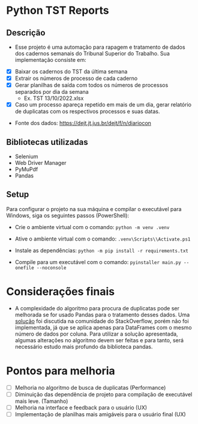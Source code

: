 # Python TST Reports

## Descrição

- Esse projeto é uma automação para rapagem e tratamento de dados dos cadernos semanais do Tribunal Superior do Trabalho. Sua implementação consiste em:

- [x] Baixar os cadernos do TST da última semana
- [x] Extrair os números de processo de cada caderno
- [x] Gerar planilhas de saída com todos os números de processos separados por dia da semana
  - Ex. TST 13/10/2022.xlsx
- [x] Caso um processo apareça repetido em mais de um dia, gerar relatório de duplicatas com os respectivos processos e suas datas.

- Fonte dos dados: https://dejt.jt.jus.br/dejt/f/n/diariocon

## Bibliotecas utilizadas

- Selenium
- Web Driver Manager
- PyMuPdf
- Pandas

## Setup

Para configurar o projeto na sua máquina e compilar o executável para Windows, siga os seguintes passos (PowerShell):

- Crie o ambiente virtual com o comando:
`python -m venv .venv`

- Ative o ambiente virtual com o comando:
`.venv\Scripts\\Activate.ps1`

- Instale as dependências:
`python -m pip install -r requirements.txt`

- Compile para um executável com o comando:
`pyinstaller main.py --onefile --noconsole`

# Considerações finais

- A complexidade do algoritmo para procura de duplicatas pode ser melhorada se for usado Pandas para o tratamento desses dados. Uma [solução](https://stackoverflow.com/questions/75509175/is-there-any-function-in-pandas-to-find-duplicates-between-multiple-columns/75509263#75509263) foi discutida na comunidade do StackOverflow, porém não foi implementada, já que se aplica apenas para DataFrames com o mesmo número de dados por coluna. Para utilizar a solução apresentada, algumas alterações no algoritmo devem ser feitas e para tanto, será necessário estudo mais profundo da biblioteca pandas.

# Pontos para melhoria

- [ ] Melhoria no algoritmo de busca de duplicatas (Performance)
- [ ] Diminuição das dependência de projeto para compilação de executável mais leve. (Tamanho)
- [ ] Melhoria na interface e feedback para o usuário (UX)
- [ ] Implementação de planilhas mais amigáveis para o usuário final (UX)
